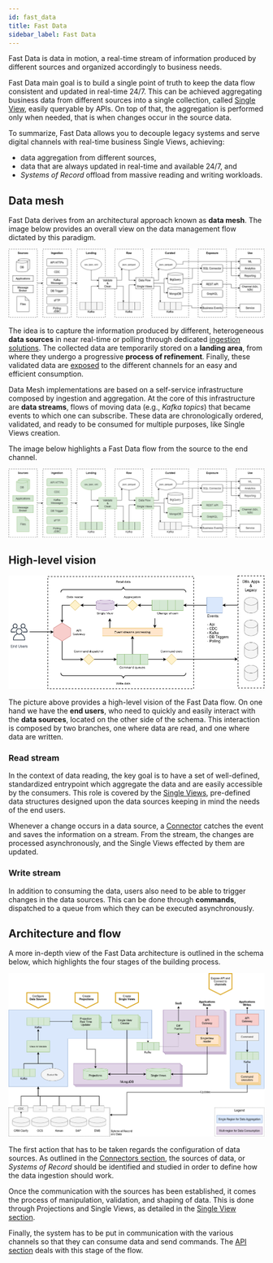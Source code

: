 ```yaml
---
id: fast_data
title: Fast Data
sidebar_label: Fast Data
---
```


Fast Data is data in motion, a real-time stream of information produced by different sources and organized accordingly
to business needs.

Fast Data main goal is to build a single point of truth to keep the data flow consistent and updated in real-time 24/7.
This can be achieved aggregating business data from different sources into a single collection, called [Single
View](./single_views.md), easily queryable by APIs. On top of that, the aggregation is performed only when needed,
that is when changes occur in the source data.

To summarize, Fast Data allows you to decouple legacy systems and serve digital channels with real-time business Single
Views, achieving:
- data aggregation from different sources,
- data that are always updated in real-time and available 24/7, and
- *Systems of Record* offload from massive reading and writing workloads.

## Data mesh

Fast Data derives from an architectural approach known as **data mesh**. The image below provides an overall view on the
data management flow dictated by this paradigm.

![Data mesh](img/fast_data-data_mesh.png)

The idea is to capture the information produced by different, heterogeneous **data sources**  in near real-time or
polling through dedicated [ingestion solutions](./data_ingestion.md). The collected data are temporarily stored on a
**landing area**, from where they undergo a progressive **process of refinement**. Finally, these validated data are
[exposed](./api.md) to the different channels for an easy and efficient consumption.

Data Mesh implementations are based on a self-service infrastructure composed by ingestion and aggregation. At the core
of this infrastructure are **data streams**, flows of moving data (e.g., *Kafka topics*) that became events to which
one can subscribe. These data are chronologically ordered, validated, and ready to be consumed for multiple purposes,
like Single Views creation.

The image below highlights a Fast Data flow from the source to the end channel.

![Fast Data](img/fast_data-fast_data.png)

## High-level vision

![Overview](img/fast_data-overview.png)

The picture above provides a high-level vision of the Fast Data flow. On one hand we have the **end users**, who need to
quickly and easily interact with the **data sources**, located on the other side of the schema. This interaction is
composed by two branches, one where data are read, and one where data are written.

### Read stream

In the context of data reading, the key goal is to have a set of well-defined, standardized entrypoint which aggregate
the data and are easily accessible by the consumers. This role is covered by the [Single Views](./single_views.md),
pre-defined data structures designed upon the data sources keeping in mind the needs of the end users.

Whenever a change occurs in a data source, a [Connector](./data_ingestion.md) catches the event and saves the
information on a stream. From the stream, the changes are processed asynchronously, and the Single Views effected by
them are updated.

### Write stream

In addition to consuming the data, users also need to be able to trigger changes in the data sources. This can be done
through **commands**, dispatched to a queue from which they can be executed asynchronously.

## Architecture and flow

A more in-depth view of the Fast Data architecture is outlined in the schema below, which highlights the four stages of
the building process.

![Architecture](img/fast_data-architecture.png)

The first action that has to be taken regards the configuration of data sources. As outlined in the 
[Connectors section](./data_ingestion.md), the sources of data, or *Systems of Record* should be identified and studied
in order to define how the data ingestion should work.

Once the communication with the sources has been established, it comes the process of manipulation, validation, and
shaping of data. This is done through Projections and Single Views, as detailed in the 
[Single View section](./single_views.md).

Finally, the system has to be put in communication with the various channels so that they can consume data and send
commands. The [API section](./api.md) deals with this stage of the flow.

